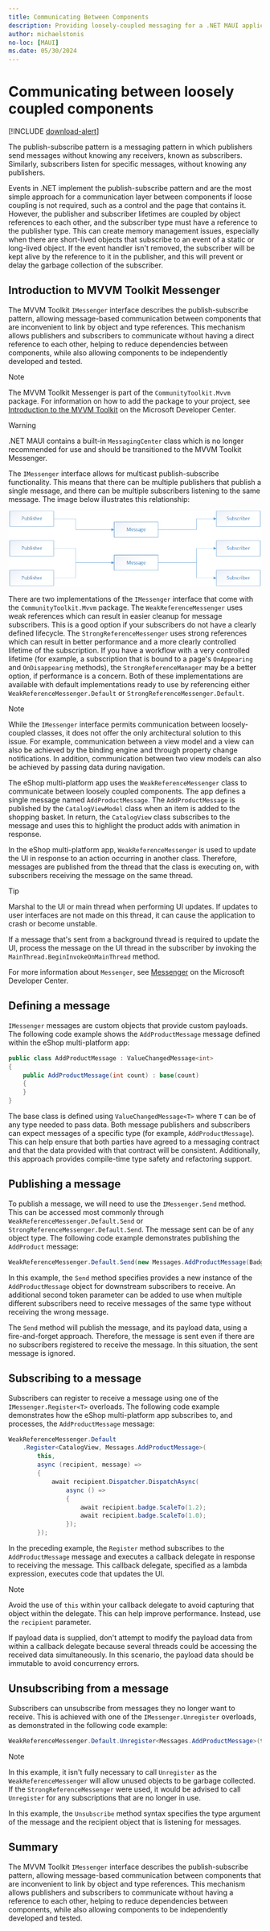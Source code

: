 ```yaml
---
title: Communicating Between Components
description: Providing loosely-coupled messaging for a .NET MAUI application
author: michaelstonis
no-loc: [MAUI]
ms.date: 05/30/2024
---
```


# Communicating between loosely coupled components

[!INCLUDE [download-alert](includes/download-alert.md)]

The publish-subscribe pattern is a messaging pattern in which publishers send messages without knowing any receivers, known as subscribers. Similarly, subscribers listen for specific messages, without knowing any publishers.

Events in .NET implement the publish-subscribe pattern and are the most simple approach for a communication layer between components if loose coupling is not required, such as a control and the page that contains it. However, the publisher and subscriber lifetimes are coupled by object references to each other, and the subscriber type must have a reference to the publisher type. This can create memory management issues, especially when there are short-lived objects that subscribe to an event of a static or long-lived object. If the event handler isn't removed, the subscriber will be kept alive by the reference to it in the publisher, and this will prevent or delay the garbage collection of the subscriber.

## Introduction to MVVM Toolkit Messenger

The MVVM Toolkit `IMessenger` interface describes the publish-subscribe pattern, allowing message-based communication between components that are inconvenient to link by object and type references. This mechanism allows publishers and subscribers to communicate without having a direct reference to each other, helping to reduce dependencies between components, while also allowing components to be independently developed and tested.

> [!NOTE]
> The MVVM Toolkit Messenger is part of the `CommunityToolkit.Mvvm` package. For information on how to add the package to your project, see [Introduction to the MVVM Toolkit](/dotnet/communitytoolkit/mvvm/) on the Microsoft Developer Center.

> [!WARNING]
> .NET MAUI contains a built-in `MessagingCenter` class which is no longer recommended for use and should be transitioned to the MVVM Toolkit Messenger.

The `IMessenger` interface allows for multicast publish-subscribe functionality. This means that there can be multiple publishers that publish a single message, and there can be multiple subscribers listening to the same message. The image below illustrates this relationship:

![Multicast publish-subscribe functionality.](./media/messaging-center.png)

There are two implementations of the `IMessenger` interface that come with the `CommunityToolkit.Mvvm` package. The `WeakReferenceMessenger` uses weak references which can result in easier cleanup for message subscribers. This is a good option if your subscribers do not have a clearly defined lifecycle. The `StrongReferenceMessenger` uses strong references which can result in better performance and a more clearly controlled lifetime of the subscription. If you have a workflow with a very controlled lifetime (for example, a subscription that is bound to a page's `OnAppearing` and `OnDisappearing` methods), the `StrongReferenceManager` may be a better option, if performance is a concern. Both of these implementations are available with default implementations ready to use by referencing either `WeakReferenceMessenger.Default` or `StrongReferenceMessenger.Default`.

> [!NOTE]
> While the `IMessenger` interface permits communication between loosely-coupled classes, it does not offer the only architectural solution to this issue. For example, communication between a view model and a view can also be achieved by the binding engine and through property change notifications. In addition, communication between two view models can also be achieved by passing data during navigation.

The eShop multi-platform app uses the `WeakReferenceMessenger` class to communicate between loosely coupled components. The app defines a single message named `AddProductMessage`. The `AddProductMessage` is published by the `CatalogViewModel` class when an item is added to the shopping basket. In return, the `CatalogView` class subscribes to the message and uses this to highlight the product adds with animation in response.

In the eShop multi-platform app, `WeakReferenceMessenger` is used to update the UI in response to an action occurring in another class. Therefore, messages are published from the thread that the class is executing on, with subscribers receiving the message on the same thread.

> [!TIP]
> Marshal to the UI or main thread when performing UI updates. If updates to user interfaces are not made on this thread, it can cause the application to crash or become unstable.

If a message that's sent from a background thread is required to update the UI, process the message on the UI thread in the subscriber by invoking the `MainThread.BeginInvokeOnMainThread` method.

For more information about `Messenger`, see [Messenger](/dotnet/communitytoolkit/mvvm/messenger) on the Microsoft Developer Center.

## Defining a message

`IMessenger` messages are custom objects that provide custom payloads. The following code example shows the `AddProductMessage` message defined within the eShop multi-platform app:

```csharp
public class AddProductMessage : ValueChangedMessage<int>
{
    public AddProductMessage(int count) : base(count)
    {
    }
}
```

The base class is defined using `ValueChangedMessage<T>` where `T` can be of any type needed to pass data. Both message publishers and subscribers can expect messages of a specific type (for example, `AddProductMessage`). This can help ensure that both parties have agreed to a messaging contract and that the data provided with that contract will be consistent. Additionally, this approach provides compile-time type safety and refactoring support.

## Publishing a message

To publish a message, we will need to use the `IMessenger.Send` method. This can be accessed most commonly through `WeakReferenceMessenger.Default.Send` or `StrongReferenceMessenger.Default.Send`. The message sent can be of any object type. The following code example demonstrates publishing the `AddProduct` message:

```csharp
WeakReferenceMessenger.Default.Send(new Messages.AddProductMessage(BadgeCount));
```

In this example, the `Send` method specifies provides a new instance of the `AddProductMessage` object for downstream subscribers to receive. An additional second token parameter can be added to use when multiple different subscribers need to receive messages of the same type without receiving the wrong message.

The `Send` method will publish the message, and its payload data, using a fire-and-forget approach. Therefore, the message is sent even if there are no subscribers registered to receive the message. In this situation, the sent message is ignored.

## Subscribing to a message

Subscribers can register to receive a message using one of the `IMessenger.Register<T>` overloads. The following code example demonstrates how the eShop multi-platform app subscribes to, and processes, the `AddProductMessage` message:

```csharp
WeakReferenceMessenger.Default
    .Register<CatalogView, Messages.AddProductMessage>(
        this,
        async (recipient, message) =>
        {
            await recipient.Dispatcher.DispatchAsync(
                async () =>
                {
                    await recipient.badge.ScaleTo(1.2);
                    await recipient.badge.ScaleTo(1.0);
                });
        });
```

In the preceding example, the `Register` method subscribes to the `AddProductMessage` message and executes a callback delegate in response to receiving the message. This callback delegate, specified as a lambda expression, executes code that updates the UI.

> [!NOTE]
> Avoid the use of `this` within your callback delegate to avoid capturing that object within the delegate. This can help improve performance. Instead, use the `recipient` parameter.

If payload data is supplied, don't attempt to modify the payload data from within a callback delegate because several threads could be accessing the received data simultaneously. In this scenario, the payload data should be immutable to avoid concurrency errors.

## Unsubscribing from a message

Subscribers can unsubscribe from messages they no longer want to receive. This is achieved with one of the `IMessenger.Unregister` overloads, as demonstrated in the following code example:

```csharp
WeakReferenceMessenger.Default.Unregister<Messages.AddProductMessage>(this);
```

> [!NOTE]
> In this example, it isn't fully necessary to call `Unregister` as the `WeakReferenceMessenger` will allow unused objects to be garbage collected. If the `StrongReferenceMessenger` were used, it would be advised to call `Unregister` for any subscriptions that are no longer in use.

In this example, the `Unsubscribe` method syntax specifies the type argument of the message and the recipient object that is listening for messages.

## Summary

The MVVM Toolkit `IMessenger` interface describes the publish-subscribe pattern, allowing message-based communication between components that are inconvenient to link by object and type references. This mechanism allows publishers and subscribers to communicate without having a reference to each other, helping to reduce dependencies between components, while also allowing components to be independently developed and tested.
